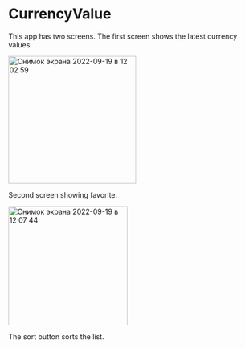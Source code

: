 # CurrencyValue
This app has two screens.
The first screen shows the latest currency values.


<img width="254" alt="Снимок экрана 2022-09-19 в 12 02 59" src="https://user-images.githubusercontent.com/96492790/190952821-25508441-1289-470a-84bd-60bbab0121a4.png">

Second screen showing favorite.


<img width="237" alt="Снимок экрана 2022-09-19 в 12 07 44" src="https://user-images.githubusercontent.com/96492790/190952981-89e2ca8a-465d-403b-959f-e8d42315228b.png">

The sort button sorts the list.
